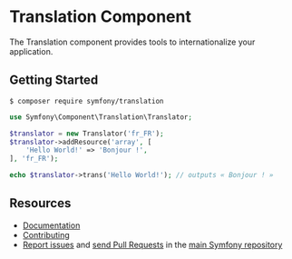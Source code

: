Translation Component
=====================

The Translation component provides tools to internationalize your application.

Getting Started
---------------

```
$ composer require symfony/translation
```

```php
use Symfony\Component\Translation\Translator;

$translator = new Translator('fr_FR');
$translator->addResource('array', [
    'Hello World!' => 'Bonjour !',
], 'fr_FR');

echo $translator->trans('Hello World!'); // outputs « Bonjour ! »
```

Resources
---------

  * [Documentation](https://symfony.com/doc/current/translation.html)
  * [Contributing](https://symfony.com/doc/current/contributing/index.html)
  * [Report issues](https://github.com/symfony/symfony/issues) and
    [send Pull Requests](https://github.com/symfony/symfony/pulls)
    in the [main Symfony repository](https://github.com/symfony/symfony)
